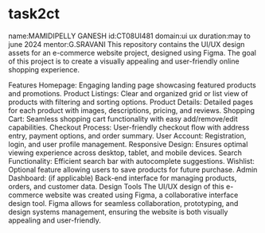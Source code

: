 # task2ct
name:MAMIDIPELLY GANESH 
id:CT08UI481
domain:ui ux
duration:may to june 2024
mentor:G.SRAVANI
This repository contains the UI/UX design assets for an e-commerce website project, designed using Figma. The goal of this project is to create a visually appealing and user-friendly online shopping experience.

Features
Homepage: Engaging landing page showcasing featured products and promotions.
Product Listings: Clear and organized grid or list view of products with filtering and sorting options.
Product Details: Detailed pages for each product with images, descriptions, pricing, and reviews.
Shopping Cart: Seamless shopping cart functionality with easy add/remove/edit capabilities.
Checkout Process: User-friendly checkout flow with address entry, payment options, and order summary.
User Account: Registration, login, and user profile management.
Responsive Design: Ensures optimal viewing experience across desktop, tablet, and mobile devices.
Search Functionality: Efficient search bar with autocomplete suggestions.
Wishlist: Optional feature allowing users to save products for future purchase.
Admin Dashboard: (if applicable) Back-end interface for managing products, orders, and customer data.
Design Tools
The UI/UX design of this e-commerce website was created using Figma, a collaborative interface design tool. Figma allows for seamless collaboration, prototyping, and design systems management, ensuring the website is both visually appealing and user-friendly.

